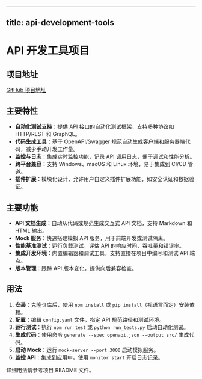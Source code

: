 
---
title: api-development-tools
---

# API 开发工具项目

## 项目地址
[GitHub 项目地址](https://github.com/yosriady/api-development-tools)

## 主要特性
- **自动化测试支持**：提供 API 接口的自动化测试框架，支持多种协议如 HTTP/REST 和 GraphQL。
- **代码生成工具**：基于 OpenAPI/Swagger 规范自动生成客户端和服务器端代码，减少手动开发工作量。
- **监控与日志**：集成实时监控功能，记录 API 调用日志，便于调试和性能分析。
- **跨平台兼容**：支持 Windows、macOS 和 Linux 环境，易于集成到 CI/CD 管道。
- **插件扩展**：模块化设计，允许用户自定义插件扩展功能，如安全认证和数据验证。

## 主要功能
- **API 文档生成**：自动从代码或规范生成交互式 API 文档，支持 Markdown 和 HTML 输出。
- **Mock 服务**：快速搭建模拟 API 服务，用于前端开发或测试隔离。
- **性能基准测试**：运行负载测试，评估 API 的响应时间、吞吐量和错误率。
- **集成开发环境**：内置编辑器和调试工具，支持直接在项目中编写和测试 API 端点。
- **版本管理**：跟踪 API 版本变化，提供向后兼容检查。

## 用法
1. **安装**：克隆仓库后，使用 `npm install` 或 `pip install`（视语言而定）安装依赖。
2. **配置**：编辑 `config.yaml` 文件，指定 API 规范路径和测试环境。
3. **运行测试**：执行 `npm run test` 或 `python run_tests.py` 启动自动化测试。
4. **生成代码**：使用命令 `generate --spec openapi.json --output src/` 生成代码。
5. **启动 Mock**：运行 `mock-server --port 3000` 启动模拟服务。
6. **监控 API**：集成到应用中，使用 `monitor start` 开启日志记录。

详细用法请参考项目 README 文件。